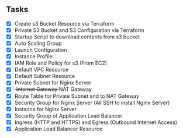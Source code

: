## Tasks

- [x] Create s3 Bucket Resource via Terraform 
- [x] Private S3 Bucket and S3 Configuration via Terraform 
- [x] Startup Script to download contents from s3 bucket
- [x] Auto Scaling Group 
- [x] Launch Configuration
- [x] Instance Profile
- [x] IAM Role and Policy for s3 (From EC2)
- [x] Default VPC Resource 
- [x] Default Subnet Resource 
- [x] Private Subnet for Nginx Server 
- [x] <strike> Internet Gateway </strike> NAT Gateway
- [x] Route Table for Private Subnet and to NAT Gateway
- [x] Security Group for Nginx Server (All SSH to install Nginx Server)
- [x] Instance for Nginx Server
- [x] Security Group of Application Load Balancer
- [x] Ingress (HTTP and HTTPS) and Egress (Outbound Internet Access)
- [x] Application Load Balancer Resource